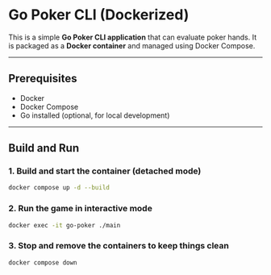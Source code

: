 # Go Poker CLI (Dockerized)

This is a simple **Go Poker CLI application** that can evaluate poker hands. It is packaged as a **Docker container** and managed using Docker Compose.

---

## Prerequisites

- Docker  
- Docker Compose  
- Go installed (optional, for local development)

---

## Build and Run

### 1. Build and start the container (detached mode)

```bash
docker compose up -d --build
```

### 2. Run the game in interactive mode
```bash
docker exec -it go-poker ./main
``` 

### 3. Stop and remove the containers to keep things clean
```bash
docker compose down
```